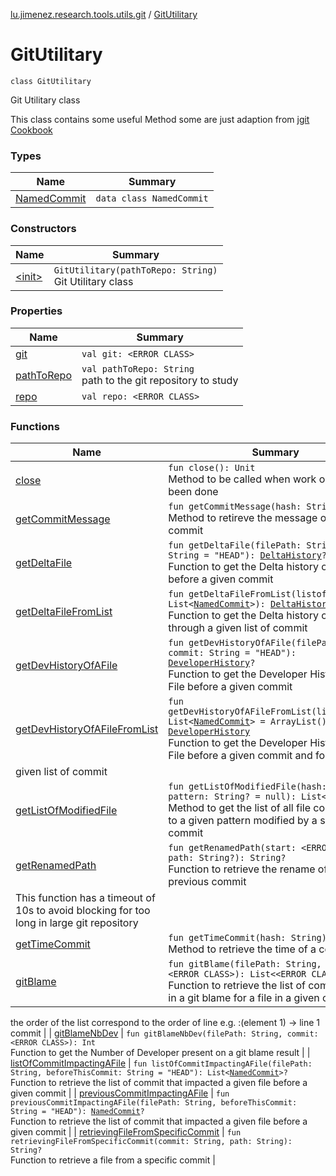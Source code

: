 [lu.jimenez.research.tools.utils.git](../index.md) / [GitUtilitary](.)

# GitUtilitary

`class GitUtilitary`

Git Utilitary class

This class contains some useful Method some are just adaption from [jgit Cookbook](https//github.com/centic9/jgit-cookbook)

### Types

| Name | Summary |
|---|---|
| [NamedCommit](-named-commit/index.md) | `data class NamedCommit` |

### Constructors

| Name | Summary |
|---|---|
| [&lt;init&gt;](-init-.md) | `GitUtilitary(pathToRepo: String)`<br>Git Utilitary class |

### Properties

| Name | Summary |
|---|---|
| [git](git.md) | `val git: <ERROR CLASS>` |
| [pathToRepo](path-to-repo.md) | `val pathToRepo: String`<br>path to the git repository to study |
| [repo](repo.md) | `val repo: <ERROR CLASS>` |

### Functions

| Name | Summary |
|---|---|
| [close](close.md) | `fun close(): Unit`<br>Method to be called when work on git has been done |
| [getCommitMessage](get-commit-message.md) | `fun getCommitMessage(hash: String): String`<br>Method to retireve the message of a given commit |
| [getDeltaFile](get-delta-file.md) | `fun getDeltaFile(filePath: String, commit: String = "HEAD"): `[`DeltaHistory`](../../lu.jimenez.research.tools.utils.diff/-delta-history/index.md)`?`<br>Function to get the Delta history of a file before a given commit |
| [getDeltaFileFromList](get-delta-file-from-list.md) | `fun getDeltaFileFromList(listofCommit: List<`[`NamedCommit`](-named-commit/index.md)`>): `[`DeltaHistory`](../../lu.jimenez.research.tools.utils.diff/-delta-history/index.md)<br>Function to get the Delta history of a file through a given list of commit |
| [getDevHistoryOfAFile](get-dev-history-of-a-file.md) | `fun getDevHistoryOfAFile(filePath: String, commit: String = "HEAD"): `[`DeveloperHistory`](../-developer-history/index.md)`?`<br>Function to get the Developer History of a File before a given commit |
| [getDevHistoryOfAFileFromList](get-dev-history-of-a-file-from-list.md) | `fun getDevHistoryOfAFileFromList(listofCommit: List<`[`NamedCommit`](-named-commit/index.md)`> = ArrayList()): `[`DeveloperHistory`](../-developer-history/index.md)<br>Function to get the Developer History of a File before a given commit and for
given list of commit |
| [getListOfModifiedFile](get-list-of-modified-file.md) | `fun getListOfModifiedFile(hash: String, pattern: String? = null): List<String>`<br>Method to get the list of all file corresponding to a given pattern modified by a specific commit |
| [getRenamedPath](get-renamed-path.md) | `fun getRenamedPath(start: <ERROR CLASS>, path: String?): String?`<br>Function to retrieve the rename of file in previous commit
This function has a timeout of 10s to avoid blocking for too long in large git repository |
| [getTimeCommit](get-time-commit.md) | `fun getTimeCommit(hash: String): Int`<br>Method to retrieve the time of a commit |
| [gitBlame](git-blame.md) | `fun gitBlame(filePath: String, commitID: <ERROR CLASS>): List<<ERROR CLASS>>`<br>Function to retrieve the list of commit present in a git blame for a file in a given commit
the order of the list correspond to the order of line
e.g. :(element 1) -&gt; line 1 commit |
| [gitBlameNbDev](git-blame-nb-dev.md) | `fun gitBlameNbDev(filePath: String, commit: <ERROR CLASS>): Int`<br>Function to get the Number of Developer present on a git blame result |
| [listOfCommitImpactingAFile](list-of-commit-impacting-a-file.md) | `fun listOfCommitImpactingAFile(filePath: String, beforeThisCommit: String = "HEAD"): List<`[`NamedCommit`](-named-commit/index.md)`>?`<br>Function to retrieve the list of commit that impacted a given file before a given commit |
| [previousCommitImpactingAFile](previous-commit-impacting-a-file.md) | `fun previousCommitImpactingAFile(filePath: String, beforeThisCommit: String = "HEAD"): `[`NamedCommit`](-named-commit/index.md)`?`<br>Function to retrieve the list of commit that impacted a given file before a given commit |
| [retrievingFileFromSpecificCommit](retrieving-file-from-specific-commit.md) | `fun retrievingFileFromSpecificCommit(commit: String, path: String): String?`<br>Function to retrieve a file from a specific commit |

